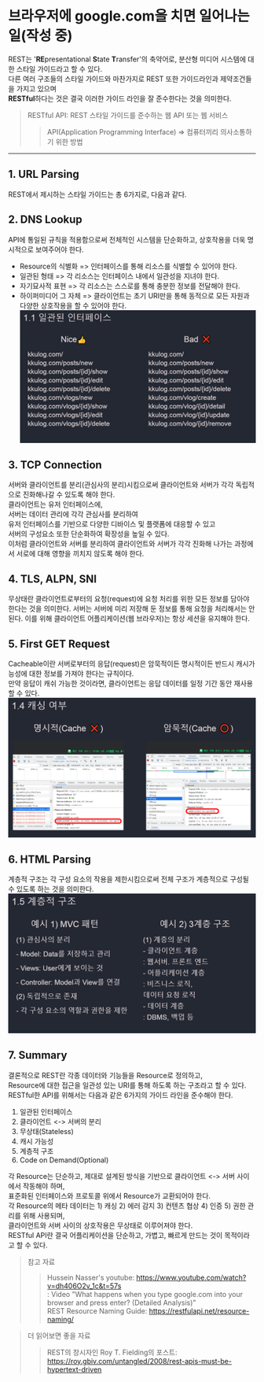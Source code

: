 # 브라우저에 google.com을 치면 일어나는 일(작성 중)

REST는 '**RE**presentational **S**tate **T**ransfer'의 축약어로, 분산형 미디어 시스템에 대한 스타일 가이드라고 할 수 있다.  
다른 여러 구조들의 스타일 가이드와 마찬가지로 REST 또한 가이드라인과 제약조건들을 가지고 있으며  
**RESTful**하다는 것은 결국 이러한 가이드 라인을 잘 준수한다는 것을 의미한다.

> RESTful API: REST 스타일 가이드를 준수하는 웹 API 또는 웹 서비스
>
> > API(Application Programming Interface) => 컴퓨터끼리 의사소통하기 위한 방법

---

## 1. URL Parsing

REST에서 제시하는 스타일 가이드는 총 6가지로, 다음과 같다.

## 2. DNS Lookup

API에 통일된 규칙을 적용함으로써 전체적인 시스템을 단순화하고, 상호작용을 더욱 명시적으로 보여주어야 한다.

- Resource의 식별화 => 인터페이스를 통해 리소스를 식별할 수 있어야 한다.
- 일관된 형태 => 각 리소스는 인터페이스 내에서 일관성을 지녀야 한다.
- 자기묘사적 표현 => 각 리소스는 스스로를 통해 충분한 정보를 전달해야 한다.   
- 하이퍼미디어 그 자체 => 클라이언트는 초기 URI만을 통해 동적으로 모든 자원과 다양한 상호작용을 할 수 있어야 한다.
![일관된 인터페이스 설명 자료](/assets/restful-api/1.1-uniform-interpace.png)

## 3. TCP Connection

서버와 클라이언트를 분리(관심사의 분리)시킴으로써 클라이언트와 서버가 각각 독립적으로 진화해나갈 수 있도록 해야 한다.   
클라이언트는 유저 인터페이스에,  
서버는 데이터 관리에 각각 관심사를 분리하여  
유저 인터페이스를 기반으로 다양한 디바이스 및 플랫폼에 대응할 수 있고  
서버의 구성요소 또한 단순화하여 확장성을 높일 수 있다.  
이처럼 클라이언트와 서버를 분리하여 클라이언트와 서버가 각각 진화해 나가는 과정에서 서로에 대해 영향을 끼치지 않도록 해야 한다.   

## 4. TLS, ALPN, SNI

무상태란 클라이언트로부터의 요청(request)에 요청 처리를 위한 모든 정보를 담아야 한다는 것을 의미한다.
서버는 서버에 미리 저장해 둔 정보를 통해 요청을 처리해서는 안된다.
이를 위해 클라이언트 어플리케이션(웹 브라우저)는 항상 세션을 유지해야 한다.

## 5. First GET Request

Cacheable이란 서버로부터의 응답(request)은 암묵적이든 명시적이든 반드시 캐시가능성에 대한 정보를 가져야 한다는 규칙이다.  
만약 응답이 캐쉬 가능한 것이라면, 클라이언트는 응답 데이터를 일정 기간 동안 재사용할 수 있다.
![cacheable 설명 자료](/assets/restful-api/1.4-cacheable.png)

## 6. HTML Parsing

계층적 구조는 각 구성 요소의 작용을 제한시킴으로써 전체 구조가 계층적으로 구성될 수 있도록 하는 것을 의미한다.
![계층적 구조 설명 자료](/assets/restful-api/1.5-layered-system.png)

## 7. Summary

결론적으로 REST란 각종 데이터와 기능들을 Resource로 정의하고,   
Resource에 대한 접근을 일관성 있는 URI를 통해 하도록 하는 구조라고 할 수 있다.  
RESTful한 API를 위해서는 다음과 같은 6가지의 가이드 라인을 준수해야 한다.

1. 일관된 인터페이스
2. 클라이언트 <-> 서버의 분리
3. 무상태(Stateless)
4. 캐시 가능성
5. 계층적 구조
6. Code on Demand(Optional)

각 Resource는 단순하고, 제대로 설계된 방식을 기반으로 클라이언트 <-> 서버 사이에서 작동해야 하며,  
표준화된 인터페이스와 프로토콜 위에서 Resource가 교환되어야 한다.   
각 Resource의 메타 데이터는 1) 캐싱 2) 에러 감지 3) 컨텐츠 협상 4) 인증 5) 권한 관리를 위해 사용되며,  
클라이언트와 서버 사이의 상호작용은 무상태로 이루어져야 한다.  
RESTful API란 결국 어플리케이션을 단순하고, 가볍고, 빠르게 만드는 것이 목적이라고 할 수 있다.

> 참고 자료
>> Hussein Nasser's youtube: https://www.youtube.com/watch?v=dh406O2v_1c&t=57s    
: Video "What happens when you type google.com into your browser and press enter? (Detailed Analysis)"   
>> REST Resource Naming Guide: https://restfulapi.net/resource-naming/

> 더 읽어보면 좋을 자료
>> REST의 창시자인 Roy T. Fielding의 포스트: https://roy.gbiv.com/untangled/2008/rest-apis-must-be-hypertext-driven
